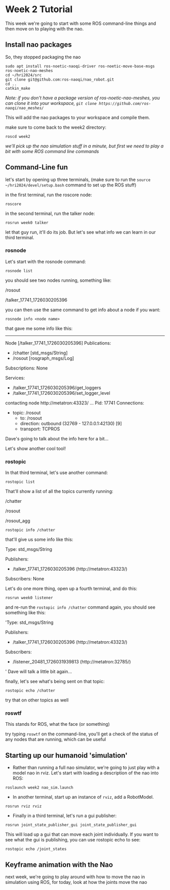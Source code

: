 # Week 2 Tutorial

This week we're going to start with some ROS command-line things and then move on to playing with the nao.

## Install nao packages

So, they stopped packaging the nao

```
sudo apt install ros-noetic-naoqi-driver ros-noetic-move-base-msgs ros-noetic-nao-meshes
cd ~/hri2024/src
git clone git@github.com:ros-naoqi/nao_robot.git
cd ..
catkin_make
```

*Note: if you don't have a package version of ros-noetic-nao-meshes, you can clone it into your workspace, `git clone https://github.com/ros-naoqi/nao_meshes/`*

This will add the nao packages to your workspace and compile them.

make sure to come back to the week2 directory:

```
roscd week2
```

*we'll pick up the nao simulation stuff in a minute, but first we need to play a bit with some ROS command line commands*

## Command-Line fun

let's start by opening up three terminals, (make sure to run the `source ~/hri2024/devel/setup.bash` command to set up the ROS stuff)

in the first terminal, run the roscore node:

```
roscore
```

in the second terminal, run the talker node:

```
rosrun week0 talker
```

let that guy run, it'll do its job. But let's see what info we can learn in our third terminal.

### rosnode

Let's start with the rosnode command:

```
rosnode list
```

you should see two nodes running, something like:

/rosout

/talker_17741_1726030205396

you can then use the same command to get info about a node if you want:

```
rosnode info <node name>
```

that gave me some info like this:

--------------------------------------------------------------------------------
Node [/talker_17741_1726030205396]
Publications: 
 * /chatter [std_msgs/String]
 * /rosout [rosgraph_msgs/Log]

Subscriptions: None

Services: 
 * /talker_17741_1726030205396/get_loggers
 * /talker_17741_1726030205396/set_logger_level


contacting node http://metatron:43323/ ...
Pid: 17741
Connections:
 * topic: /rosout
    * to: /rosout
    * direction: outbound (32769 - 127.0.0.1:42130) [9]
    * transport: TCPROS


Dave's going to talk about the info here for a bit...

Let's show another cool tool!

### rostopic

In that third terminal, let's use another command:

```
rostopic list
```

That'll show a list of all the topics currently running:

/chatter

/rosout

/rosout_agg


```
rostopic info /chatter
```

that'll give us some info like this:

Type: std_msgs/String

Publishers: 
 * /talker_17741_1726030205396 (http://metatron:43323/)

Subscribers: None


Let's do one more thing, open up a fourth terminal, and do this:

```
rosrun week0 listener
```

and re-run the `rostopic info /chatter` command again, you should see something like this:

'Type: std_msgs/String

Publishers: 
 * /talker_17741_1726030205396 (http://metatron:43323/)

Subscribers: 
 * /listener_20481_1726031939813 (http://metatron:32785/)

'
Dave will talk a little bit again...

finally, let's see what's being sent on that topic:

```
rostopic echo /chatter
```

try that on other topics as well

### roswtf

This stands for ROS, what the face (or something)

try typing `roswtf` on the command-line, you'll get a check of the status of any nodes that are running, which can be useful

## Starting up our humanoid 'simulation'

- Rather than running a full nao simulator, we're going to just play with a model nao in rviz. Let's start with loading a description of the nao into ROS:

```
roslaunch week2 nao_sim.launch
```

- In another terminal, start up an instance of `rviz`, add a RobotModel.

```
rosrun rviz rviz
```

- Finally in a third terminal, let's run a gui publisher:

```
rosrun joint_state_publisher_gui joint_state_publisher_gui
```

This will load up a gui that can move each joint individually. If you want to see what the gui is publishing, you can use rostopic echo to see:

```
rostopic echo /joint_states
```

## Keyframe animation with the Nao

next week, we're going to play around with how to move the nao in simulation using ROS, for today, look at how the joints move the nao